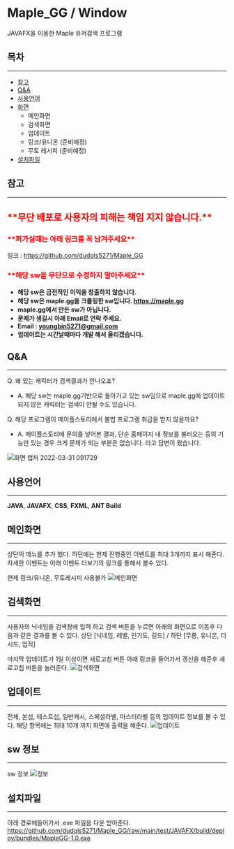 # Maple_GG / Window

JAVAFX을 이용한 Maple 유저검색 프로그램

## 목차

---
- [참고](#참고)
- [Q&A](#Q&A)
- [사용언어](#사용언어)
- [화면](#메인화면)
  - 메인화면
  - 검색화면
  - 업데이트
  - 링크/유니온 (준비예정)
  - 무토 레시피 (준비예정)
- [설치파일](#설치파일)

## 참고
---
<h2 style = "color:red">**무단 배포로 사용자의 피해는 책임 지지 않습니다.**</h2>
<h3 style = "color:red">**퍼가실때는 아래 링크를 꼭 남겨주세요**</h3>

링크 : https://github.com/dudqls5271/Maple_GG

<h3 style = "color:red">**해당 sw을 무단으로 수정하지 말아주세요**</h3>


- **해당 sw은 금전적인 이익을 창출하지 않습니다.**
- **해당 sw은 maple.gg을 크롤링한 sw입니다. https://maple.gg**
- **maple.gg에서 만든 sw가 아닙니다.**
- **문제가 생길시 아래 Email로 연락 주세요.**
- **Email : youngbin5271@gmail.com**
- **업데이트는 시간날때마다 개발 해서 올리겠습니다.**


## Q&A
---
Q. 왜 있는 캐릭터가 검색결과가 안나오죠?
- A. 해당 sw는 maple.gg기반으로 돌아가고 있는 sw임으로 maple.gg에 업데이트되지 않은 캐릭터는 검색이 안될 수도 있습니다.

Q. 해당 프로그램이 메이플스토리에서 불법 프로그램 취급을 받지 않을까요?
 - A. 메이플스토리에 문의를 넣어본 결과, 단순 홈페이지 내 정보를 불러오는 등의 기능만 있는 경우 크게 문제가 되는 부분은 없습니다. 라고 답변이 왔습니다.
 
 
![화면 캡처 2022-03-31 091729](https://user-images.githubusercontent.com/49426352/160951592-4039c6d0-844d-4eb8-80a1-4ec9f2374530.png)

## 사용언어
---
**JAVA**, **JAVAFX**, **CSS**, **FXML**, **ANT Build**

## 메인화면
---
상단의 메뉴를 추가 했다.
하단에는 현제 진행중인 이벤트를 최대 3개까지 표시 해준다.
자세한 이벤트는 아래 이벤트 더보기의 링크를 통해서 볼수 있다.

현제 링크/유니온, 무토레시피 사용불가
![메인화면](https://user-images.githubusercontent.com/49426352/159939191-fdee027b-dd3b-4416-8baa-4e7bfa7a61ef.png)


## 검색화면
---
사용자의 닉네임을 검색창에 입력 하고 검색 버튼을 누르면 아래의 화면으로 이동후 다음과 같은 결과를 볼 수 있다.
상단 [닉네임, 레벨, 인기도, 길드] / 하단 [무릉, 유니온, 더시드, 업적] 

마지막 업데이트가 1일 이상이면 새로고침 버튼 아래 링크을 들어가서 갱신을 해준후 새로고침 버튼을 눌러준다.
![검색화면](https://user-images.githubusercontent.com/49426352/159939200-fed543c0-316f-4be1-b113-270b24dea80c.png)


## 업데이트
---
전체, 본섭, 테스트섭, 일반캐시, 스페셜라벨, 마스터라벨 등의 업데이트 정보를 볼 수 있다.
해당 항목에는 최대 10개 까지 화면에 출력을 해준다.
![업데이트](https://user-images.githubusercontent.com/49426352/159939205-497b8fd0-730d-4fa8-aac5-c05e15b5f36a.png)


## sw 정보
---
sw 정보
![정보](https://user-images.githubusercontent.com/49426352/159939207-79368db1-46e8-4d7c-8a10-6018e4daafa3.png)


## 설치파일
---
아래 경로에들어가서 .exe 파일을 다운 받아준다.
https://github.com/dudqls5271/Maple_GG/raw/main/test/JAVAFX/build/deploy/bundles/MapleGG-1.0.exe
